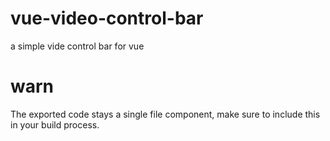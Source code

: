 # vue-video-control-bar
a simple vide control bar for vue

# warn
The exported code stays a single file component, make sure to include this in your build process.